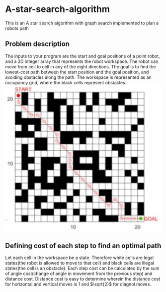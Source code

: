 # A-star-search-algorithm
This is an A star search algorithm with graph search implemented to plan a robots path


## Problem description
The inputs to your program are the start and goal positions of a point robot, and a 2D integer array that represents the robot workspace. The robot can move from cell to cell in any of the eight directions. The goal is to find the lowest-cost path between the start position and the goal position, and avoiding obstacles along the path. The workspace is represented as an occupancy grid, where the black cells represent obstacles.
![Sample workspace of the robot with an unoptimal path in red.](assets/images/Sample_workspace.png)


## Defining cost of each step to find an optimal path

Let each cell in the workspace be a state. Therefore white cells are legal states(the robot is allowed to move to that cell) and black cells are illegal states(the cell is an obstacle). Each step cost can be calculated by the sum of angle cost(change of angle in movement from the previous step) and distance cost. 
Distance cost is easy to determine wherein the distance cost for horizontal and vertical moves is 1 and $\sqrt{2}$ for diagnol moves.
